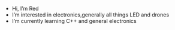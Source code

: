 - Hi, I’m Red
- I’m interested in electronics,generally all things LED and drones
- I’m currently learning C++ and general electronics

